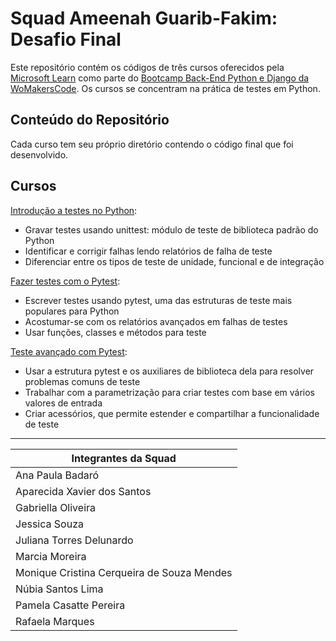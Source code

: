 <!-- AJUSTAR PARA O PROJETO FINAL -->

# Squad Ameenah Guarib-Fakim: Desafio Final
Este repositório contém os códigos de três cursos oferecidos pela [Microsoft Learn](https://learn.microsoft.com/pt-br/) como parte do [Bootcamp Back-End Python e Django da WoMakersCode](https://womakerscode.org/back-end-python/). Os cursos se concentram na prática de testes em Python.

## Conteúdo do Repositório
Cada curso tem seu próprio diretório contendo o código final que foi desenvolvido.

## Cursos
[Introdução a testes no Python](https://learn.microsoft.com/pt-br/training/modules/python-get-started-testing/):
- Gravar testes usando unittest: módulo de teste de biblioteca padrão do Python
- Identificar e corrigir falhas lendo relatórios de falha de teste
- Diferenciar entre os tipos de teste de unidade, funcional e de integração

[Fazer testes com o Pytest](https://learn.microsoft.com/pt-br/training/modules/test-python-with-pytest/):
- Escrever testes usando pytest, uma das estruturas de teste mais populares para Python
- Acostumar-se com os relatórios avançados em falhas de testes
- Usar funções, classes e métodos para teste

[Teste avançado com Pytest](https://learn.microsoft.com/pt-br/training/modules/python-advanced-pytest/):
- Usar a estrutura pytest e os auxiliares de biblioteca dela para resolver problemas comuns de teste
- Trabalhar com a parametrização para criar testes com base em vários valores de entrada
- Criar acessórios, que permite estender e compartilhar a funcionalidade de teste

<!-- ### Divisão das tarefas
- ? -->

---

| Integrantes da Squad|
|-------------|
| Ana Paula Badaró |
| Aparecida Xavier dos Santos | 
| Gabriella Oliveira |
| Jessica Souza |
| Juliana Torres Delunardo |
| Marcia Moreira | 
| Monique Cristina Cerqueira de Souza Mendes |
| Núbia Santos Lima |
| Pamela Casatte Pereira | 
| Rafaela Marques |